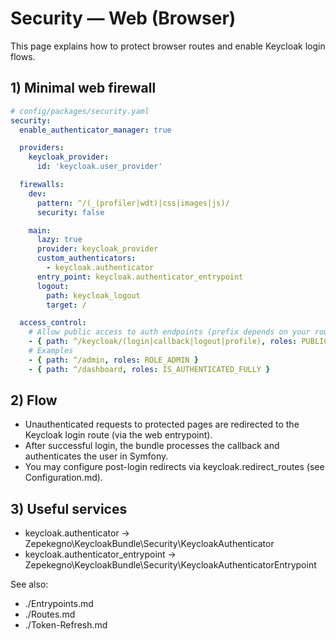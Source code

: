 # Security — Web (Browser)

This page explains how to protect browser routes and enable Keycloak login flows.

## 1) Minimal web firewall

```yaml
# config/packages/security.yaml
security:
  enable_authenticator_manager: true

  providers:
    keycloak_provider:
      id: 'keycloak.user_provider'

  firewalls:
    dev:
      pattern: ^/(_(profiler|wdt)|css|images|js)/
      security: false

    main:
      lazy: true
      provider: keycloak_provider
      custom_authenticators:
        - keycloak.authenticator
      entry_point: keycloak.authenticator_entrypoint
      logout:
        path: keycloak_logout
        target: /

  access_control:
    # Allow public access to auth endpoints (prefix depends on your routes import)
    - { path: ^/keycloak/(login|callback|logout|profile), roles: PUBLIC_ACCESS }
    # Examples
    - { path: ^/admin, roles: ROLE_ADMIN }
    - { path: ^/dashboard, roles: IS_AUTHENTICATED_FULLY }
```

## 2) Flow

- Unauthenticated requests to protected pages are redirected to the Keycloak login route (via the web entrypoint).
- After successful login, the bundle processes the callback and authenticates the user in Symfony.
- You may configure post-login redirects via keycloak.redirect_routes (see Configuration.md).

## 3) Useful services

- keycloak.authenticator → Zepekegno\KeycloakBundle\Security\KeycloakAuthenticator
- keycloak.authenticator_entrypoint → Zepekegno\KeycloakBundle\Security\KeycloakAuthenticatorEntrypoint

See also:
- ./Entrypoints.md
- ./Routes.md
- ./Token-Refresh.md